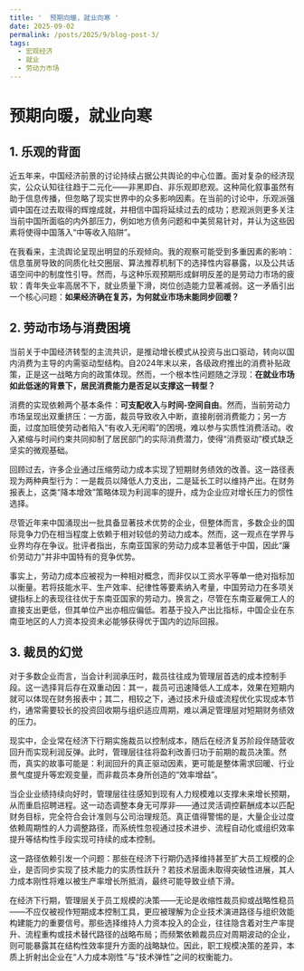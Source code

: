 ```yaml
---
title: '  预期向暖，就业向寒 '
date: 2025-09-02
permalink: /posts/2025/9/blog-post-3/
tags:
  - 宏观经济
  - 就业
  - 劳动力市场
---
```


# 预期向暖，就业向寒

## 1. 乐观的背面

近五年来，中国经济前景的讨论持续占据公共舆论的中心位置。面对复杂的经济现实，公众认知往往趋于二元化——非黑即白、非乐观即悲观。这种简化叙事虽然有助于信息传播，但忽略了现实世界中的众多影响因素。在当前的讨论中，乐观派强调中国在过去取得的辉煌成就，并相信中国将延续过去的成功；悲观派则更多关注当前中国所面临的内外部压力，例如地方债务问题和中美贸易针对，并认为这些因素将使得中国落入“中等收入陷阱”。

在我看来，主流舆论呈现出明显的乐观倾向。我的观察可能受到多重因素的影响：信息茧房导致的同质化社交圈层、算法推荐机制下的选择性内容暴露，以及公共话语空间中的制度性引导。然而，与这种乐观预期形成鲜明反差的是劳动力市场的疲软：青年失业率高居不下，就业质量下滑，岗位创造能力显著减弱。这一矛盾引出一个核心问题：**如果经济确在复苏，为何就业市场未能同步回暖？**

## 2. 劳动市场与消费困境

当前关于中国经济转型的主流共识，是推动增长模式从投资与出口驱动，转向以国内消费为主导的内需驱动型结构。自2024年末以来，各级政府推出的消费补贴政策，正是这一战略方向的政策体现。然而，一个根本性问题随之浮现：**在就业市场如此低迷的背景下，居民消费能力是否足以支撑这一转型？**

消费的实现依赖两个基本条件：**可支配收入**与**时间-空间自由**。然而，当前劳动力市场呈现出双重挤压：一方面，裁员导致收入中断，直接削弱消费能力；另一方面，过度加班使劳动者陷入“有收入无闲暇”的困境，难以参与实质性消费活动。收入紧缩与时间约束共同抑制了居民部门的实际消费潜力，使得“消费驱动”模式缺乏坚实的微观基础。

回顾过去，许多企业通过压缩劳动力成本实现了短期财务绩效的改善。这一路径表现为两种典型行为：一是裁员以降低人力支出，二是延长工时以维持产出。在财务报表上，这类“降本增效”策略体现为利润率的提升，成为企业应对增长压力的惯性选择。

尽管近年来中国涌现出一批具备显著技术优势的企业，但整体而言，多数企业的国际竞争力仍在相当程度上依赖于相对较低的劳动力成本。然而，这一观点在学界与业界均存在争议。批评者指出，东南亚国家的劳动力成本显著低于中国，因此“廉价劳动力”并非中国特有的竞争优势。

事实上，劳动力成本应被视为一种相对概念，而非仅以工资水平等单一绝对指标加以衡量。若将技能水平、生产效率、纪律性等要素纳入考量，中国劳动力在多项关键指标上的表现往往优于东南亚国家的劳动力。换言之，尽管在东南亚雇佣工人的直接支出更低，但其单位产出亦相应偏低。若基于投入产出比指标，中国企业在东南亚地区的人力资本投资未必能够获得优于国内的边际回报。

## 3. 裁员的幻觉

对于多数企业而言，当会计利润承压时，裁员往往成为管理层首选的成本控制手段。这一选择背后存在双重动因：其一，裁员可迅速降低人工成本，效果在短期内就可以体现在财务报表中；其二，相较之下，通过技术升级或流程优化实现成本节约，通常需要较长的投资回收期与组织适应周期，难以满足管理层对短期财务绩效的压力。

现实中，企业常在经济下行期实施裁员以控制成本，随后在经济复苏阶段伴随营收回升而实现利润反弹。此时，管理层往往将盈利改善归功于前期的裁员决策。然而，真实的故事可能是：利润回升的真正驱动因素，更可能是整体需求回暖、行业景气度提升等宏观变量，而非裁员本身所创造的“效率增益”。

当企业业绩持续向好时，管理层往往感知到现有人力规模难以支撑未来增长预期，从而重启招聘进程。这一动态调整本身无可厚非——通过灵活调控薪酬成本以匹配财务目标，完全符合会计准则与公司治理规范。真正值得警惕的是，大量企业过度依赖周期性的人力调整路径，而系统性忽视通过技术进步、流程自动化或组织效率提升等结构性手段实现可持续的成本控制。

这一路径依赖引发一个问题：那些在经济下行期仍选择维持甚至扩大员工规模的企业，是否同步实现了技术能力的实质性跃升？若技术层面未取得突破性进展，其人力成本刚性将难以被生产率增长所抵消，最终可能导致业绩下滑。

在经济下行期，管理层关于员工规模的决策——无论是收缩性裁员抑或战略性稳员——不应仅被视作短期成本控制工具，更应被理解为企业技术演进路径与组织效能构建能力的重要信号。那些选择维持人力资本投入的企业，往往隐含着对生产率提升、流程重构或技术替代路径的战略布局；而频繁依赖裁员应对周期波动的企业，则可能暴露其在结构性效率提升方面的战略缺位。因此，职工规模决策的差异，本质上折射出企业在“人力成本刚性”与“技术弹性”之间的权衡能力。

